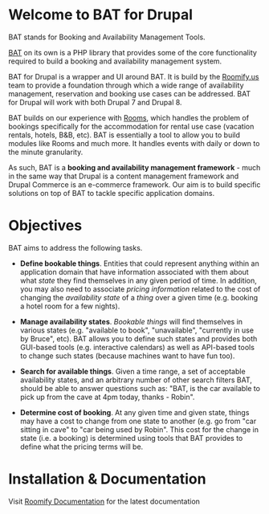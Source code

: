 # Welcome to BAT for Drupal

BAT stands for Booking and Availability Management Tools.

[BAT](https://github.com/roomify/bat) on its own is a PHP library that provides some of the core functionality required to build a booking and availability management system.

BAT for Drupal is a wrapper and UI around BAT. It is build by the [Roomify.us](https://roomify.us) team to provide a foundation through which a wide range of availability management, reservation and booking use cases can be addressed. BAT for Drupal will work with both Drupal 7 and Drupal 8.

BAT builds on our experience with [Rooms](http://drupal.org/project/rooms), which handles the problem of bookings specifically for the accommodation for rental use case (vacation rentals, hotels, B&B, etc). BAT is essentially a tool to allow you to build modules like Rooms and much more. It handles events with daily or down to the minute granularity.

As such, BAT is a **booking and availability management framework** - much in the same way that Drupal is a content management framework and Drupal Commerce is an e-commerce framework. Our aim is to build specific solutions on top of BAT to tackle specific application domains.


# Objectives

BAT aims to address the following tasks.

- **Define bookable things**. Entities that could represent anything within an application domain that have information associated with them about what *state* they find themselves in any given period of time. In addition, you may also need to associate *pricing information* related to the cost of changing the *availability state* of a *thing* over a given time (e.g. booking a hotel room for a few nights).

- **Manage availability states**. *Bookable things* will find themselves in various states (e.g. "available to book", "unavailable", "currently in use by Bruce", etc). BAT allows you to define such states and provides both GUI-based tools (e.g. interactive calendars) as well as API-based tools to change such states (because machines want to have fun too).

- **Search for available things**.  Given a time range, a set of acceptable availability states, and an arbitrary number of other search filters BAT, should be able to answer questions such as: "BAT, is the car available to pick up from the cave at 4pm today, thanks - Robin".

- **Determine cost of booking**. At any given time and given state, things may have a cost to change from one state to another (e.g. go from "car sitting in cave" to "car being used by Robin". This cost for the change in state (i.e. a booking) is determined using tools that BAT provides to define what the pricing terms will be.


# Installation & Documentation

Visit [Roomify Documentation](http://docs.roomify.us) for the latest documentation